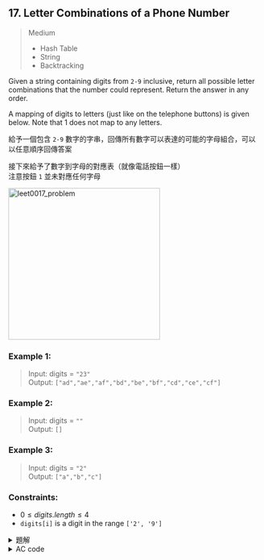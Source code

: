 ## 17. Letter Combinations of a Phone Number  

> Medium  
> * Hash Table  
> * String  
> * Backtracking  

Given a string containing digits from `2-9` inclusive, return all possible letter combinations that the number could represent. Return the answer in any order.  

A mapping of digits to letters (just like on the telephone buttons) is given below. Note that 1 does not map to any letters.  

給予一個包含 `2-9` 數字的字串，回傳所有數字可以表達的可能的字母組合，可以以任意順序回傳答案  

接下來給予了數字到字母的對應表（就像電話按鈕一樣）  
注意按鈕 `1` 並未對應任何字母  

<img width="301" alt="leet0017_problem" src="https://github.com/user-attachments/assets/198eaac7-fdfe-4721-b58e-55c58e90eb57">  

### Example 1:  

> Input: digits = `"23"`  
> Output: `["ad","ae","af","bd","be","bf","cd","ce","cf"]`  

### Example 2:  

> Input: digits = `""`  
> Output: `[]`  

### Example 3:  

> Input: digits = `"2"`  
> Output: `["a","b","c"]`  


### Constraints:  

* $0 \leq digits.length \leq 4$  
* `digits[i]` is a digit in the range `['2', '9']`  

<details>

<summary>題解</summary>

先建立數字到字母的對應關係  
```cpp
string key[]={
    "","","abc","def","ghi","jkl","mno","pqrs","tuv","wxyz"
};
```
遍歷輸入字串 `digits` 中的每個數字  
對每個數字找出對應的字母集合  

對於結果集合 `ans` 中的每一個當前組合  
將其與當前數字的每個對應字母進行拼接，生成新的組合  

```cpp
class Solution {
public:
    vector<string> letterCombinations(string digits) {
        int siz=digits.size();
        string key[]={
            "","","abc","def","ghi","jkl","mno","pqrs","tuv","wxyz"
        };
        if(siz==0){
            return vector<string>{};
        }
        vector<string> ans={""};
        for(int i=0;i<siz;i++){
            vector<string> tmp={};
            for(int j=0;j<ans.size();j++){
                for(int k=0;k<key[digits[i]-'0'].size();k++){
                    tmp.push_back(ans[j]+key[digits[i]-'0'][k]);
                }
            }
            ans=move(tmp);
        }
        return ans;
    }
};
```

<img width="668" alt="leet0017_0" src="https://github.com/user-attachments/assets/36f826a1-e39c-48a7-a449-0e4709dcdb0d">  

* 空間複雜度： $O(3^N \times 4^M)$  
* 時間複雜度： $O(3^N \times 4^M)$  

</details>

<details>

<summary>AC code</summary>

```cpp
class Solution {
public:
    vector<string> letterCombinations(string digits) {
        int siz=digits.size();
        string key[]={
            "","","abc","def","ghi","jkl","mno","pqrs","tuv","wxyz"
        };
        if(siz==0){
            return vector<string>{};
        }
        vector<string> ans={""};
        for(int i=0;i<siz;i++){
            vector<string> tmp={};
            for(int j=0;j<ans.size();j++){
                for(int k=0;k<key[digits[i]-'0'].size();k++){
                    tmp.push_back(ans[j]+key[digits[i]-'0'][k]);
                }
            }
            ans=move(tmp);
        }
        return ans;
    }
};
```

</details>
